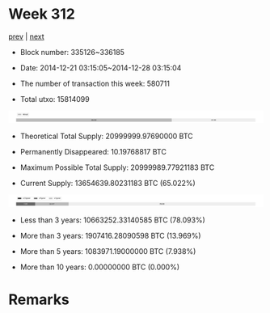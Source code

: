 # Week 312

[prev](week0311.md) | [next](week0313.md)

- Block number: 335126~336185

- Date: 2014-12-21 03:15:05~2014-12-28 03:15:04

- The number of transaction this week: 580711

- Total utxo: 15814099

![](../images/mined_week0312.png)

- Theoretical Total Supply: 20999999.97690000 BTC

- Permanently Disappeared: 10.19768817 BTC

- Maximum Possible Total Supply: 20999989.77921183 BTC

- Current Supply: 13654639.80231183 BTC (65.022%)

![](../images/year_week0312.png)


- Less than 3 years: 10663252.33140585 BTC (78.093%)

- More than 3 years: 1907416.28090598 BTC (13.969%)

- More than 5 years: 1083971.19000000 BTC (7.938%)

- More than 10 years: 0.00000000 BTC (0.000%)

# Remarks

